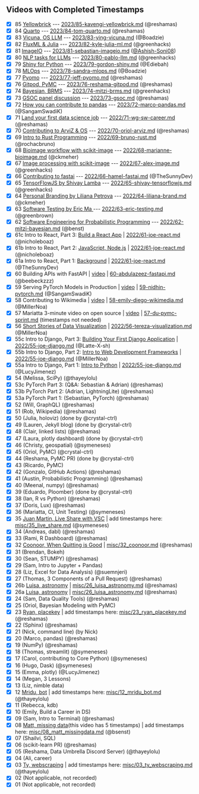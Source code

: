 ## Videos with Completed Timestamps

- [x] 85 [Yellowbrick](https://youtu.be/62Vhv_et9WQ) --- [2023/85-kavengi-yellowbrick.md](https://github.com/data-umbrella/event-transcripts/blob/main/2023/85-kavengi-yellowbrick.md) (@reshamas) 
- [x] 84 [Quarto](https://youtu.be/TnVgHE9LAiw) --- [2023/84-tom-quarto.md](https://github.com/data-umbrella/event-transcripts/blob/main/2023/84-tom-quarto.md) (@reshamas) 
- [x] 83 [Vicuna, OS LLM](https://youtu.be/y5Qa5m1hKiA) --- [2023/83-ying-vicuna.md](https://github.com/data-umbrella/event-transcripts/blob/main/2023/83-ying-vicuna.md) (@Boadzie) 
- [x] 82 [FluxML & Julia](https://youtu.be/WPMEILeh1Q8) --- [2023/82-kyle-julia-ml.md](https://github.com/data-umbrella/event-transcripts/blob/main/2023/82-kyle-julia-ml.md) (@greenhacks)
- [x] 81 [ImageIO](https://youtu.be/ct6S9BQHC04) --- [2023/81-sebastian-imageio.md](https://github.com/data-umbrella/event-transcripts/blob/main/2023/81-sebastian-imageio.md)  ([@Ashish-Soni08](https://github.com/Ashish-Soni08))
- [x] 80 [NLP tasks for LLMs](https://youtu.be/gP2gr0d0Q28) --- [2023/80-pablo-llm.md](https://github.com/data-umbrella/event-transcripts/blob/main/2023/80-pablo-llm.md) (@greenhacks) 
- [x] 79 [Shiny for Python](https://youtu.be/pXidQWYY14w) --- [2023/79-gordon-shiny.md](https://github.com/data-umbrella/event-transcripts/blob/main/2023/79-gordon-shiny.md) (@Ediebah)
- [x] 78 [MLOps](https://youtu.be/NIfGxfjjOV8) --- [2023/78-sandra-mlops.md](https://github.com/data-umbrella/event-transcripts/blob/main/2023/78-sandra-mlops.md) (@Boadzie)
- [x] 77 [Pyomo](https://youtu.be/DPv-7TeSTNs) --- [2023/77-jeff-pyomo.md](https://github.com/data-umbrella/event-transcripts/blob/main/2023/77-jeff-pyomo.md) (@reshamas) 
- [x] 76 [Gitpod, PyMC](https://youtu.be/jsjOmhUaKuU) --- [2023/76-reshama-gitpod.md](https://github.com/data-umbrella/event-transcripts/blob/main/2023/76-reshama-gitpod.md) (@reshamas)
- [x] 74 [Bayesian, BRMS](https://youtu.be/A1NWoKQhgJE) --- [2023/74-mitzi-brms.md](https://github.com/data-umbrella/event-transcripts/blob/main/2023/74-mitzi-brms.md) (@greenhacks) 
- [x] 73 [GSOC panel discussion](https://youtu.be/YE-TYJmvbfg) --- [2023/73-gsoc.md](https://github.com/data-umbrella/event-transcripts/blob/main/2023/73-gsoc.md) (@reshamas)
- [x] 72 [How you can contribute to pandas](https://youtu.be/zI4l1lfggzU) --- [2023/72-marco-pandas.md](https://github.com/data-umbrella/event-transcripts/blob/main/2023/72-marco-pandas.md) (@SangamSwadiK)
- [x] 71 [Land your first data science job](https://youtu.be/qDQ7z7FrG20) --- [2022/71-wg-sw-career.md](https://github.com/data-umbrella/event-transcripts/blob/main/2022/71-wg-sw-career.md) (@reshamas)
- [x] 70 [Contributing to ArviZ & OS](https://youtu.be/457ZTes4xOI) --- [2022/70-oriol-arviz.md](https://github.com/data-umbrella/event-transcripts/blob/main/2022/70-oriol-arviz.md) (@reshamas)
- [x] 69 [Intro to Rust Programming](https://youtu.be/7E8nLExn3WI) --- [2022/69-bruno-rust.md](https://github.com/data-umbrella/event-transcripts/blob/main/2022/69-bruno-rust.md) (@rochacbruno)
- [x] 68 [Bioimage workflow with scikit-image](https://youtu.be/NqdhuU1fX5A) --- [2022/68-marianne-bioimage.md](https://github.com/data-umbrella/event-transcripts/blob/main/2022/68-marianne-bioimage.md) (@ckmeher)
- [x] 67 [Image processing with scikit-image](https://youtu.be/tPNUX5NxlVY) --- [2022/67-alex-image.md](https://github.com/data-umbrella/event-transcripts/blob/main/2022/67-alex-image.md) (@greenhacks) 
- [x] 66 [Contributing to fastai](https://youtu.be/M7YRWnhKiak) --- [2022/66-hamel-fastai.md](https://github.com/data-umbrella/event-transcripts/blob/main/2022/66-hamel-fastai.md) (@TheSunnyDev)
- [x] 65 [TensorFlowJS by Shivay Lamba](https://youtu.be/k1rHkMmORA4) --- [2022/65-shivay-tensorflowjs.md](https://github.com/data-umbrella/event-transcripts/blob/main/2022/65-shivay-tensorflowjs.md) (@greenhacks)
- [x] 64 [Personal Branding by Liliana Petrova](https://youtu.be/fya1-Cc6oeE) --- [2022/64-liliana-brand.md](https://github.com/data-umbrella/event-transcripts/blob/main/2022/64-liliana-brand.md) (@ckmeher)
- [x] 63 [Software Testing by Eric Ma ](https://youtu.be/bJGgVoV4GTc) --- [2022/63-eric-testing.md](https://github.com/data-umbrella/event-transcripts/blob/main/2022/63-eric-testing.md) (@greenbrown)
- [x] 62 [Software Engineering for Probabilistic Programming](https://youtu.be/INXMncbt09g) --- [2022/62-mitzi-bayesian.md](https://github.com/data-umbrella/event-transcripts/blob/main/2022/62-mitzi-bayesian.md) (@benst)
- [x] 61c Intro to React, Part 3: [Build a React App](https://youtu.be/MSAbOBHGkhw) | [2022/61-joe-react.md](https://github.com/data-umbrella/event-transcripts/blob/main/2022/61-joe-react.md) (@nicholeboaz)
- [x] 61b Intro to React, Part 2: [JavaScript, Node.js](https://youtu.be/JWt4Z4sAlxk) | [2022/61-joe-react.md](https://github.com/data-umbrella/event-transcripts/blob/main/2022/61-joe-react.md) (@nicholeboaz) 
- [x] 61a Intro to React, Part 1: [Background](https://youtu.be/jNO-pPR7zkg) | [2022/61-joe-react.md](https://github.com/data-umbrella/event-transcripts/blob/main/2022/61-joe-react.md) (@TheSunnyDev)
- [x] 60 Building APIs with FastAPI | [video](https://youtu.be/aGbUwDYBMhs) |  [60-abdulazeez-fastapi.md](https://github.com/data-umbrella/event-transcripts/blob/main/2022/60-abdulazeez-fastapi.md) (@beebeckzzz)
- [x] 59 Serving PyTorch Models in Production | [video](https://youtu.be/fx_NaKwFYbg) | [59-nidhin-pytorch.md](https://github.com/data-umbrella/event-transcripts/blob/main/2022/59-nidhin-pytorch.md) (@SangamSwadiK)
- [x] 58 Contributing to Wikimedia | [video](https://youtu.be/mrHp3wc_6DQ) | [58-emily-diego-wikimedia.md](https://github.com/data-umbrella/event-transcripts/blob/main/2022/58-emily-diego-wikimedia.md) (@MillerNoa)
- [x] 57 Mariatta 3-minute video on open source | [video](https://youtu.be/NpWdYEp8-u4) | [57-du-pymc-sprint.md](https://github.com/data-umbrella/event-transcripts/blob/main/2022/57-du-pymc-sprint.md) (timestamps not needed)
- [x] 56 [Short Stories of Data Visualization](https://youtu.be/bqZpYY0XBT8) | [2022/56-tereza-visualization.md](https://github.com/data-umbrella/event-transcripts/blob/main/2022/56-tereza-visualization.md) (@MillerNoa)
- [x] 55c Intro to Django, Part 3: [Building Your First Django Application](https://youtu.be/QTQSzirDs8E) | [2022/55-joe-django.md](https://github.com/data-umbrella/event-transcripts/blob/main/2022/55-joe-django.md) (@Latte-X-sh)
- [x] 55b Intro to Django, Part 2: [Intro to Web Development Frameworks](https://youtu.be/K4NQmrGEWGM) | [2022/55-joe-django.md](https://github.com/data-umbrella/event-transcripts/blob/main/2022/55-joe-django.md) (@MillerNoa) 
- [x] 55a Intro to Django, Part 1: [Intro to Python](https://youtu.be/Yr1ewxg8os8) | [2022/55-joe-django.md](https://github.com/data-umbrella/event-transcripts/blob/main/2022/55-joe-django.md) (@LucyJimenez)
- [x] 54 (Melissa, SciPy) (@thayeylolu)
- [x] 53c PyTorch Part 3: (Q&A: Sebastian & Adrian) (@reshamas)
- [x] 53b PyTorch Part 2: (Adrian, LightningLite) (@reshamas)
- [x] 53a PyTorch Part 1: (Sebastian, PyTorch) (@reshamas)
- [x] 52 (Will, GraphQL) (@reshamas)
- [x] 51 (Rob, Wikipedia)  (@reshamas)
- [x] 50 (Julia, holoviz)  (done by @crystal-ctrl)
- [x] 49 (Lauren, Jekyll blog)  (done by @crystal-ctrl)
- [x] 48 (Clair, linked lists) (@reshamas)
- [x] 47 (Laura, plotly dashboard)  (done by @crystal-ctrl)
- [x] 46 (Christy, geospatial)  (@symeneses)
- [x] 45 (Oriol, PyMC)   (@crystal-ctrl)
- [x] 44 (Reshama, PyMC PR)  (done by @crystal-ctrl)
- [x] 43 (Ricardo, PyMC)  
- [x] 42 (Gonzalo, GitHub Actions) (@reshamas)
- [x] 41 (Austin, Probabilistic Programming) (@reshamas)
- [x] 40 (Meenal, numpy) (@reshamas)
- [x] 39 (Eduardo, Ploomber) (done by @crystal-ctrl)
- [x] 38 (Ian, R vs Python) (@reshamas)
- [x] 37 (Doris, Lux) (@reshamas)
- [x] 36 (Mariatta, CI, Unit Testing)  (@symeneses)
- [x] 35 [Juan Martin, Live Share with VSC](https://youtu.be/WHOiljOYGVw) | add timestamps here: [misc/35_live_share.md](https://github.com/data-umbrella/event-transcripts/blob/main/misc/35_live_share.md) (@symeneses)
- [x] 34 (Andreas, dabl) (@reshamas)
- [x] 33 (Rami, R Dashboard) (@reshamas)
- [x] 32 [Coonoor, When Quitting is Good](https://youtu.be/Y6ema9jzxFw) | [misc/32_coonoor.md](https://github.com/data-umbrella/event-transcripts/blob/main/misc/32_coonoor.md) (@reshamas)
- [x] 31 (Brendan, Bokeh) 
- [x] 30 (Sean, STUMPY)  (@reshamas)
- [x] 29 (Sam, Intro to Jupyter + Pandas) 
- [x] 28 (Liz, Excel for Data Analysis) (@suemnjeri)
- [x] 27 (Thomas, 3 Components of a Pull Request) (@reshamas)
- [x] 26b [Luisa, astronomy](https://youtu.be/veUkHUP_V4M) | [misc/26_luisa_astronomy.md](https://github.com/data-umbrella/event-transcripts/blob/main/misc/26_luisa_astronomy.md) (@reshamas)
- [x] 26a [Luisa, astronomy](https://youtu.be/q10mVlYQUbA) | [misc/26_luisa_astronomy.md](https://github.com/data-umbrella/event-transcripts/blob/main/misc/26_luisa_astronomy.md) (@reshamas)
- [x] 24 (Sam, Data Quality Tools) (@reshamas)
- [x] 25 (Oriol, Bayesian Modeling with PyMC)
- [x] 23 [Ryan, placekey](https://youtu.be/NYV4fB3IU0k) | add timestamps here: [misc/23_ryan_placekey.md](https://github.com/data-umbrella/event-transcripts/blob/main/misc/23_ryan_placekey.md) (@reshamas)
- [x] 22 (Sphinx) (@reshamas)
- [x] 21 (Nick, command line) (by Nick)
- [x] 20 (Marco, pandas)  (@reshamas)
- [x] 19 (NumPy) (@reshamas)
- [x] 18 (Thomas, streamlit) (@symeneses)
- [x] 17 (Carol, contributing to Core Python) (@symeneses)
- [x] 16 (Hugo, Dask) (@symeneses)
- [x] 15 (Emma, plotly) (@LucyJimenez)
- [x] 14 (Megan, 3 Lessons)
- [x] 13 (Liz, nimble data)
- [x] 12 [Mridu, bot](https://youtu.be/dqab-FcAirA) | add timestamps here: [misc/12_mridu_bot.md](https://github.com/data-umbrella/event-transcripts/blob/main/misc/12_mridu_bot.md)   (@thayeylolu)
- [x] 11 (Rebecca, kdb)
- [x] 10 (Emily, Build a Career in DS)
- [x] 09 (Sam, Intro to Terminal) (@reshamas)
- [x] 08 [Matt, missing data](https://youtu.be/LJKYXq3WHTw )(this video has 5 timestamps)  | add timestamps here: [misc/08_matt_missingdata.md](https://github.com/data-umbrella/event-transcripts/blob/main/misc/08_matt_missingdata.md)    (@bsenst)
- [x] 07 (Shailvi, SQL)
- [x] 06 (scikit-learn PR)  (@reshamas)
- [x] 05 (Reshama, Data Umbrella Discord Server) (@thayeylolu)
- [x] 04 (Ali, career)
- [x] 03 [Ty, webscraping](https://youtu.be/0L1uM_18TTA)   | add timestamps here: [misc/03_ty_webscraping.md](https://github.com/data-umbrella/event-transcripts/blob/main/misc/03_ty_webscraping.md) (@thayeylolu)
- [x] 02 (Not applicable, not recorded)
- [x] 01 (Not applicable, not recorded)

